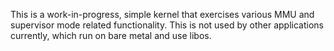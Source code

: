 This is a work-in-progress, simple kernel that exercises various MMU and
supervisor mode related functionality. This is not used by other applications
currently, which run on bare metal and use libos.
